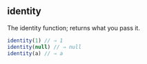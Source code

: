 ## identity

The identity function; returns what you pass it.

```javascript
identity(1) // ⇒ 1
identity(null) // ⇒ null
identity(a) // ⇒ a
```
